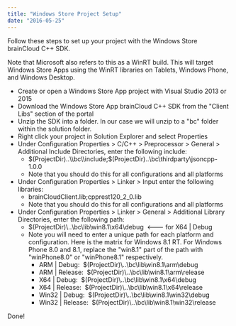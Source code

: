 ```yaml
---
title: "Windows Store Project Setup"
date: "2016-05-25"
---
```


Follow these steps to set up your project with the Windows Store brainCloud C++ SDK.

Note that Microsoft also refers to this as a WinRT build. This will target Windows Store Apps using the WinRT libraries on Tablets, Windows Phone, and Windows Desktop.

- Create or open a Windows Store App project with Visual Studio 2013 or 2015
- Download the Windows Store App brainCloud C++ SDK from the "Client Libs" section of the portal
- Unzip the SDK into a folder. In our case we will unzip to a "bc" folder within the solution folder.
- Right click your project in Solution Explorer and select Properties
- Under Configuration Properties > C/C++ > Preprocessor > General > Additional Include Directories, enter the following include:
    - $(ProjectDir)..\\bc\\include;$(ProjectDir)..\\bc\\thirdparty\\jsoncpp-1.0.0
    - Note that you should do this for all configurations and all platforms
- Under Configuration Properties > Linker > Input enter the following libraries:
    - brainCloudClient.lib;cpprest120_2_0.lib
    - Note that you should do this for all configurations and all platforms
- Under Configuration Properties > Linker > General > Additional Library Directories, enter the following path:
    - $(ProjectDir)\\..\\bc\\lib\\win8.1\\x64\\debug  <--- for X64 | Debug
    - Note you will need to enter a unique path for each platform and configuration. Here is the matrix for Windows 8.1 RT. For Windows Phone 8.0 and 8.1, replace the "win8.1" part of the path with "winPhone8.0" or "winPhone8.1" respectively.
        - ARM | Debug:  $(ProjectDir)\\..\\bc\\lib\\win8.1\\arm\\debug
        - ARM | Release:  $(ProjectDir)\\..\\bc\\lib\\win8.1\\arm\\release
        - X64 | Debug:  $(ProjectDir)\\..\\bc\\lib\\win8.1\\x64\\debug
        - X64 | Release:  $(ProjectDir)\\..\\bc\\lib\\win8.1\\x64\\release
        - Win32 | Debug:  $(ProjectDir)\\..\\bc\\lib\\win8.1\\win32\\debug
        - Win32 | Release:  $(ProjectDir)\\..\\bc\\lib\\win8.1\\win32\\release

Done!
